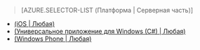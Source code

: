 ﻿> [AZURE.SELECTOR-LIST (Платформа | Серверная часть)]
- [(iOS | Любая)](/ru-ru/documentation/articles/mobile-services-ios-handling-conflicts-offline-data)
- [(Универсальное приложение для Windows (C#) | Любая)](/ru-ru/documentation/articles/mobile-services-windows-store-dotnet-handling-conflicts-offline-data)
- [(Windows Phone | Любая)](/ru-ru/documentation/articles/mobile-services-windows-phone-handling-conflicts-offline-data)

<!--HONumber=42-->
